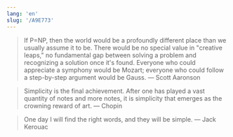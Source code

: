 ```yaml
---
lang: 'en'
slug: '/A9E773'
---
```


> If P=NP, then the world would be a profoundly different place than we usually assume it to be. There would be no special value in "creative leaps," no fundamental gap between solving a problem and recognizing a solution once it's found. Everyone who could appreciate a symphony would be Mozart; everyone who could follow a step-by-step argument would be Gauss. — Scott Aaronson

> Simplicity is the final achievement. After one has played a vast quantity of notes and more notes, it is simplicity that emerges as the crowning reward of art. — Chopin

> One day I will find the right words, and they will be simple. — Jack Kerouac
